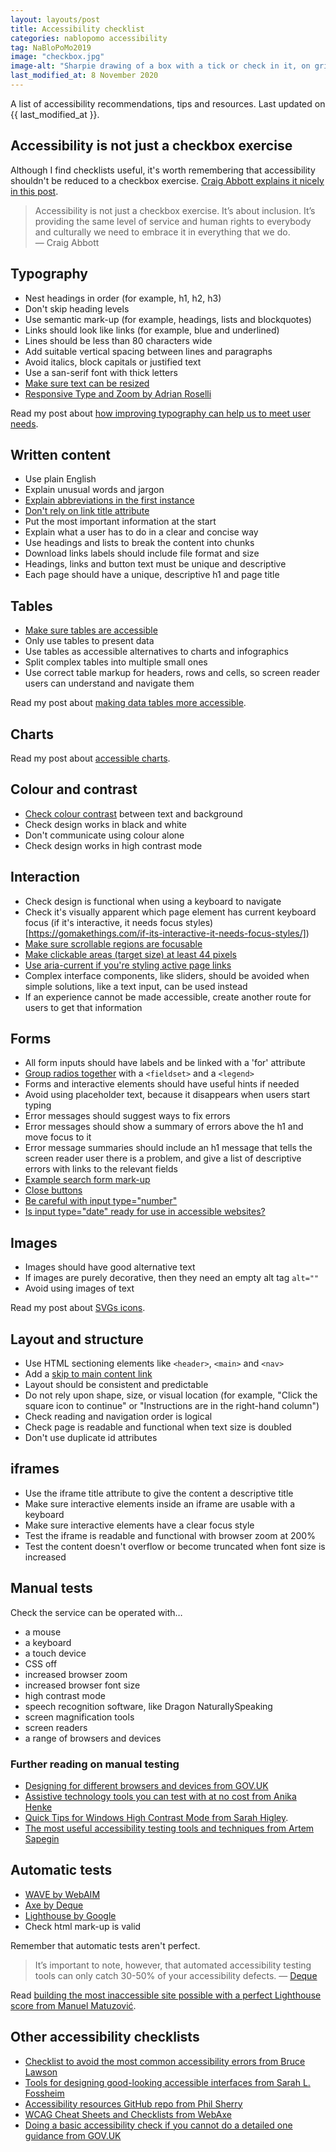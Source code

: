 ```yaml
---
layout: layouts/post
title: Accessibility checklist
categories: nablopomo accessibility
tag: NaBloPoMo2019
image: "checkbox.jpg"
image-alt: "Sharpie drawing of a box with a tick or check in it, on grid paper"
last_modified_at: 8 November 2020
---
```


<p>A list of accessibility recommendations, tips and resources. Last updated on {{ last_modified_at }}.</p>

## Accessibility is not just a checkbox exercise

Although I find checklists useful, it's worth remembering that accessibility shouldn't be reduced to a checkbox exercise. [Craig Abbott explains it nicely in this post](https://dwpdigital.blog.gov.uk/2020/05/19/understanding-accessibility-what-it-means-for-dwp-digital/).

> Accessibility is not just a checkbox exercise. It’s about inclusion. It’s providing the same level of service and human rights to everybody and culturally we need to embrace it in everything that we do.
<br>— Craig Abbott

## Typography

- Nest headings in order (for example, h1, h2, h3)
- Don't skip heading levels
- Use semantic mark-up (for example, headings, lists and blockquotes)
- Links should look like links (for example, blue and underlined)
- Lines should be less than 80 characters wide
- Add suitable vertical spacing between lines and paragraphs
- Avoid italics, block capitals or justified text
- Use a san-serif font with thick letters
- [Make sure text can be resized](https://www.24a11y.com/2019/pixels-vs-relative-units-in-css-why-its-still-a-big-deal/)
- [Responsive Type and Zoom by Adrian Roselli](https://adrianroselli.com/2019/12/responsive-type-and-zoom.html)

Read my post about [how improving typography can help us to meet user needs](/blog/how-improving-typography-can-help-us-to-meet-user-needs/).

## Written content

- Use plain English
- Explain unusual words and jargon
- [Explain abbreviations in the first instance](https://developer.paciellogroup.com/blog/2019/03/short-note-the-abbreviation-appreciation-society/)
- [Don't rely on link title attribute](https://developer.paciellogroup.com/blog/2010/11/using-the-html-title-attribute/)
- Put the most important information at the start
- Explain what a user has to do in a clear and concise way
- Use headings and lists to break the content into chunks
- Download links labels should include file format and size
- Headings, links and button text must be unique and descriptive
- Each page should have a unique, descriptive h1 and page title

## Tables

- [Make sure tables are accessible](https://www.gov.uk/guidance/content-design/tables#how-to-make-tables-accessible)
- Only use tables to present data
- Use tables as accessible alternatives to charts and infographics
- Split complex tables into multiple small ones
- Use correct table markup for headers, rows and cells, so screen reader users can understand and navigate them

Read my post about [making data tables more accessible](/blog/making-data-tables-more-accessible/).

## Charts

Read my post about [accessible charts](/blog/a-plan-for-accessible-charts/).

## Colour and contrast

- [Check colour contrast](http://webaim.org/resources/contrastchecker/) between text and background
- Check design works in black and white
- Don't communicate using colour alone
- Check design works in high contrast mode

## Interaction

- Check design is functional when using a keyboard to navigate
- Check it's visually apparent which page element has current keyboard focus (if it's interactive, it needs focus styles)[https://gomakethings.com/if-its-interactive-it-needs-focus-styles/])
- [Make sure scrollable regions are focusable](https://developer.paciellogroup.com/blog/2016/02/short-note-on-improving-usability-of-scrollable-regions/)
- [Make clickable areas (target size) at least 44 pixels](https://ishadeed.com/article/clickable-area/)
- [Use aria-current if you're styling active page links](https://gomakethings.com/better-more-accessible-active-link-styling/)
- Complex interface components, like sliders, should be avoided when simple solutions, like a text input, can be used instead
- If an experience cannot be made accessible, create another route for users to get that information

## Forms

- All form inputs should have labels and be linked with a 'for' attribute
- [Group radios together](https://design-system.service.gov.uk/components/radios/) with a `<fieldset>` and a `<legend>`
- Forms and interactive elements should have useful hints if needed
- Avoid using placeholder text, because it disappears when users start typing 
- Error messages should suggest ways to fix errors
- Error messages should show a summary of errors above the h1 and move focus to it
- Error message summaries should include an h1 message that tells the screen reader user there is a problem, and give a list of descriptive errors with links to the relevant fields
- [Example search form mark-up](/blog/accessible-search-form-mark-up/)
- [Close buttons](/blog/accessible-close-buttons/)
- [Be careful with input type=&#34;number&#34;](https://technology.blog.gov.uk/2020/02/24/why-the-gov-uk-design-system-team-changed-the-input-type-for-numbers/)
- [Is input type=&#34;date&#34; ready for use in accessible websites?](https://www.hassellinclusion.com/blog/input-type-date-ready-for-use/)

## Images

- Images should have good alternative text
- If images are purely decorative, then they need an empty alt tag `alt=""`
- Avoid using images of text

Read my post about [SVGs icons](/blog/add-svg-icons/).

## Layout and structure

- Use HTML sectioning elements like `<header>`, `<main>` and `<nav>`
- Add a [skip to main content link](https://design-system.service.gov.uk/components/skip-link/)
- Layout should be consistent and predictable
- Do not rely upon shape, size, or visual location (for example, "Click the square icon to continue" or "Instructions are in the right-hand column")
- Check reading and navigation order is logical
- Check page is readable and functional when text size is doubled
- Don't use duplicate id attributes

## iframes

- Use the iframe title attribute to give the content a descriptive title
- Make sure interactive elements inside an iframe are usable with a keyboard
- Make sure interactive elements have a clear focus style
- Test the iframe is readable and functional with browser zoom at 200%
- Test the content doesn't overflow or become truncated when font size is increased

## Manual tests

Check the service can be operated with…

- a mouse
- a keyboard
- a touch device
- CSS off
- increased browser zoom
- increased browser font size 
- high contrast mode
- speech recognition software, like Dragon NaturallySpeaking
- screen magnification tools
- screen readers
- a range of browsers and devices

### Further reading on manual testing

- [Designing for different browsers and devices from GOV.UK](https://www.gov.uk/service-manual/technology/designing-for-different-browsers-and-devices#browsers-to-test-in)
- [Assistive technology tools you can test with at no cost from Anika Henke](https://accessibility.blog.gov.uk/2018/09/27/assistive-technology-tools-you-can-use-at-no-cost/)
- [Quick Tips for Windows High Contrast Mode from Sarah Higley](https://sarahmhigley.com/writing/whcm-quick-tips/).
- [The most useful accessibility testing tools and techniques from Artem Sapegin](https://blog.sapegin.me/all/accessibility-testing/)

## Automatic tests

- [WAVE by WebAIM](https://wave.webaim.org/extension/)
- [Axe by Deque](https://www.deque.com/axe/)
- [Lighthouse by Google](https://developers.google.com/web/tools/lighthouse)
- Check html mark-up is valid

Remember that automatic tests aren't perfect.

> It’s important to note, however, that automated accessibility testing tools can only catch 30-50% of your accessibility defects.
> — [Deque](https://www.deque.com/blog/how-to-get-development-on-board-with-accessibility-testing/)

Read [building the most inaccessible site possible with a perfect Lighthouse score from Manuel Matuzović](https://www.matuzo.at/blog/building-the-most-inaccessible-site-possible-with-a-perfect-lighthouse-score/).


## Other accessibility checklists

- [Checklist to avoid the most common accessibility errors from Bruce Lawson](https://www.brucelawson.co.uk/2019/checklist-to-avoid-the-most-common-accessibility-errors/)
- [Tools for designing good-looking accessible interfaces from Sarah L. Fossheim](https://fossheim.io/writing/posts/accessible-design-tools/)
- [Accessibility resources GitHub repo from Phil Sherry](https://github.com/hmrc/accessibility)
- [WCAG Cheat Sheets and Checklists from WebAxe](http://www.webaxe.org/wcag-cheat-sheets/)
- [Doing a basic accessibility check if you cannot do a detailed one guidance from GOV.UK](https://www.gov.uk/government/publications/doing-a-basic-accessibility-check-if-you-cant-do-a-detailed-one/doing-a-basic-accessibility-check-if-you-cant-do-a-detailed-one)